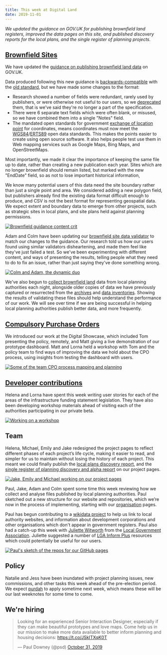 ```yaml
---
title: This week at Digital Land
date: 2019-11-01
---
```


_We updated the guidance on GOV.UK for publishing brownfield land registers, improved the data pages on this site, and published discovery reports for the local plans, and the single register of planning projects._

## [Brownfield Sites](https://digital-land.github.io/project/brownfield-sites/)

We have updated the [guidance on publishing brownfield land data](https://www.gov.uk/government/publications/brownfield-land-registers-data-standard/publish-your-brownfield-land-data) on GOV.UK.

Data produced following this new guidance is [backwards-compatible](https://en.wikipedia.org/wiki/Backward_compatibility) with the [old standard](https://assets.publishing.service.gov.uk/government/uploads/system/uploads/attachment_data/file/653657/BrownfieldLandRegisters_-_DataStandard.pdf), but we have made some changes to the format:

* Research showed a number of fields were redundant, rarely used by publishers, or were otherwise not useful to our users, so we [deprecated](https://en.wikipedia.org/wiki/Deprecation#Software_deprecation) them, that is we've said they're no longer a part of the specification.
* There were 6 separate text fields which were often blank, or misused, so we have combined them into a single "Notes" field.
* The mandated open standards for government [exchange of location point](https://www.gov.uk/government/publications/open-standards-for-government/exchange-of-location-point) for coordinates, means coordinates must now meet the [WGS84](https://en.wikipedia.org/wiki/World_Geodetic_System)/[ERTS89](https://en.wikipedia.org/wiki/European_Terrestrial_Reference_System_1989) open data standards. This makes the points easier to create using open source software. It also helps people test use them in Web mapping services such as Google Maps, Bing Maps, and OpenStreetMaps.

Most importantly, we made it clear the importance of keeping the same file up to date, rather than creating a new publication each year.
Sites which are no longer brownfield should remain listed, but marked with the new "EndDate" field, so as not to lose important historical information, 

We know many potential users of this data need the site boundary rather than just a single point and area. We considered adding a new polygon field, but publishers already find the existing data format difficult enough to produce, and CSV is not the best format for representing geospatial data. We expect extent and boundary data to emerge from other projects, such as strategic sites in local plans, and site plans held against planning permissions.

<a data-flickr-embed="true" href="https://www.flickr.com/photos/182343195@N08/48996059161/in/dateposted-public/" title="Brownfield guidance content crit"><img src="https://live.staticflickr.com/65535/48996059161_90882d9342_c.jpg" alt="Brownfield guidance content crit"></a>

Adam and Colm have been updating our [brownfield site data validator](http://brownfield-sites-validator.herokuapp.com/) to match our changes to the guidance. Our research told us how our users found using similar validators disheartening, and made them feel like they've just failed a test. So we've been experimenting with different content, and ways of presenting the results, telling people what they need to do to fix an issue, rather than just saying they've done something wrong.

<a data-flickr-embed="true" href="https://www.flickr.com/photos/psd/48980962116/in/album-72157703657907285/" title="Colm and Adam, the dynamic duo"><img src="https://live.staticflickr.com/65535/48980962116_aa95091bf0_c.jpg" alt="Colm and Adam, the dynamic duo"></a>

We've also begun to [collect brownfield land](https://github.com/digital-land/brownfield-sites-collection) data from local planning authorities each night, alongside older copies of data we have previously captured or resurrected from the [archives](https://webarchive.nationalarchives.gov.uk/search/) and [data inventories](https://datasets.opendata.esd.org.uk/?filter=brownfield). Showing the results of validating these files should help understand the performance of our work. We will see over time if we are being successful in helping local planning authorities publish better data, and more frequently.

## [Compulsory Purchase Orders](https://digital-land.github.io/project/compulsory-purchase-orders/)
We introduced our work at the Digital Showcase, which included Tom presenting the policy, remotely, and Matt giving a live demonstration of our prototype dashboard.
Matt and Lorna held a workshop with Tom and the policy team to find ways of improving the data we hold about the CPO process, using insights from testing the dashboard with users.

<a href="https://www.flickr.com/photos/psd/48980296578/in/album-72157703657907285/" title="CPO process mapping and planning"><img src="https://live.staticflickr.com/65535/48980296578_1e4cc9b42f_c.jpg" alt="Some of the team CPO process mapping and planning"></a>

## [Developer contributions](https://digital-land.github.io/project/developer-contributions/)
Helena and Lorna have spent this week writing user stories for each of the areas of the infrastructure funding statement legislation. They have also been developing workshop materials ahead of visiting each of the authorities participating in our private beta. 

<a href="https://www.flickr.com/photos/psd/48997609982/in/dateposted/" title="Helena and Lorna planning a workshop"><img src="https://live.staticflickr.com/65535/48997609982_5ef0782a7a_c.jpg" alt="Working on a workshop"></a>

## Team

Helena, Michael, Emily and Jake redesigned the project pages to reflect different phases of each project’s life cycle, making it easier to read, and simpler for us to maintain without losing the history of each project.  This meant we could finally publish the [local plans discovery report](https://digital-land.github.io/project/local-plans/discovery), and the [single register of planning discovery and alpha report](https://digital-land.github.io/project/single-register-of-planning/discovery/) on our project pages.

<a href="https://www.flickr.com/photos/psd/48997625782/in/photostream/" title="Project pages"><img src="https://live.staticflickr.com/65535/48997625782_9cd878f398_c.jpg" alt="Jake, Emily and Michael working on our project pages"></a>

Paul, Jake, Adam and Colm spent some time this week reviewing how we collect and analyse files published by local planning authorities. Paul sketched out a new structure for our website and repositories, which we’re now in the process of implementing, starting with our [organisation](https://digital-land.github.io/organisation/) pages.

Paul has begun contributing to a [wikidata project](https://www.wikidata.org/wiki/Wikidata_talk:WikiProject_UK_and_Ireland/adm/England) to help us link to local authority websites, and information about development corporations and other organisations which don't appear in government registers.
Paul also had a catch-up this week with [Juliette Witworth](https://twitter.com/juliet_w) from the [Local Government Association](https://www.local.gov.uk/).
Juliette suggested a number of [LGA Inform Plus](https://api.esd.org.uk/introduction) resources which could potentially be useful for our users.

<a data-flickr-embed="true" href="https://www.flickr.com/photos/psd/48994693023/in/dateposted/" title="Repos for our GitHub pages"><img src="https://live.staticflickr.com/65535/48994693023_09849abd7d_c.jpg" alt="Paul's sketch of the repos for our GitHub pages"></a>

## Policy

Natalie and Jess have been inundated with project planning issues, new commissions, and other tasks this week ahead of the pre-election period.
We expect [purdah](https://www.gov.uk/government/publications/election-guidance-for-civil-servants) to apply sometime next week,
which means these will be our last weeknotes for some time to come.

## We're hiring

<blockquote class="twitter-tweet"><p lang="en" dir="ltr">Looking for an experienced Senior Interaction Designer, especially if they can make beautiful prototypes and love maps. Come help us in our mission to make more data available to better inform planning and housing decisions: <a href="https://t.co/JSkITXqK0T">https://t.co/JSkITXqK0T</a></p>&mdash; Paul Downey (@psd) <a href="https://twitter.com/psd/status/1189864828837486592?ref_src=twsrc%5Etfw">October 31, 2019</a></blockquote> <script async src="https://platform.twitter.com/widgets.js" charset="utf-8"></script>

